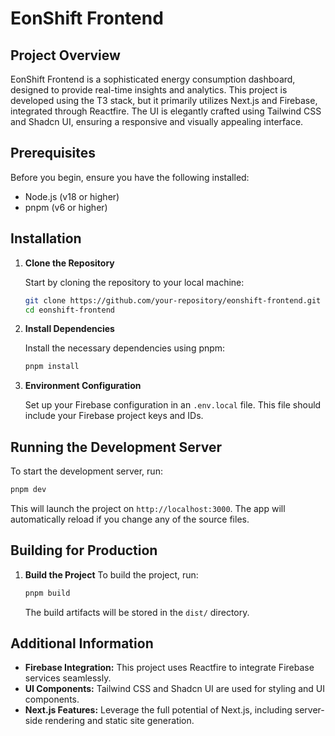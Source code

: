 # EonShift Frontend

## Project Overview

EonShift Frontend is a sophisticated energy consumption dashboard, designed to provide real-time insights and analytics.
This project is developed using the T3 stack, but it primarily utilizes Next.js and Firebase, integrated through
Reactfire. The UI is elegantly crafted using Tailwind CSS and Shadcn UI, ensuring a responsive and visually appealing
interface.

## Prerequisites

Before you begin, ensure you have the following installed:

- Node.js (v18 or higher)
- pnpm (v6 or higher)

## Installation

1. **Clone the Repository**

   Start by cloning the repository to your local machine:

   ```bash
   git clone https://github.com/your-repository/eonshift-frontend.git
   cd eonshift-frontend

2. **Install Dependencies**

   Install the necessary dependencies using pnpm:
    ```bash
    pnpm install

3. **Environment Configuration**

   Set up your Firebase configuration in an `.env.local` file. This file should include your Firebase project keys and
   IDs.

## Running the Development Server

To start the development server, run:

```bash
pnpm dev
```

This will launch the project on `http://localhost:3000`. The app will automatically reload if you change any of the
source files.

## Building for Production

1. **Build the Project**
   To build the project, run:

    ```bash
    pnpm build
    ```
   The build artifacts will be stored in the `dist/` directory.

## Additional Information

- **Firebase Integration:** This project uses Reactfire to integrate Firebase services seamlessly.
- **UI Components:** Tailwind CSS and Shadcn UI are used for styling and UI components.
- **Next.js Features:** Leverage the full potential of Next.js, including server-side rendering and static site
  generation.


